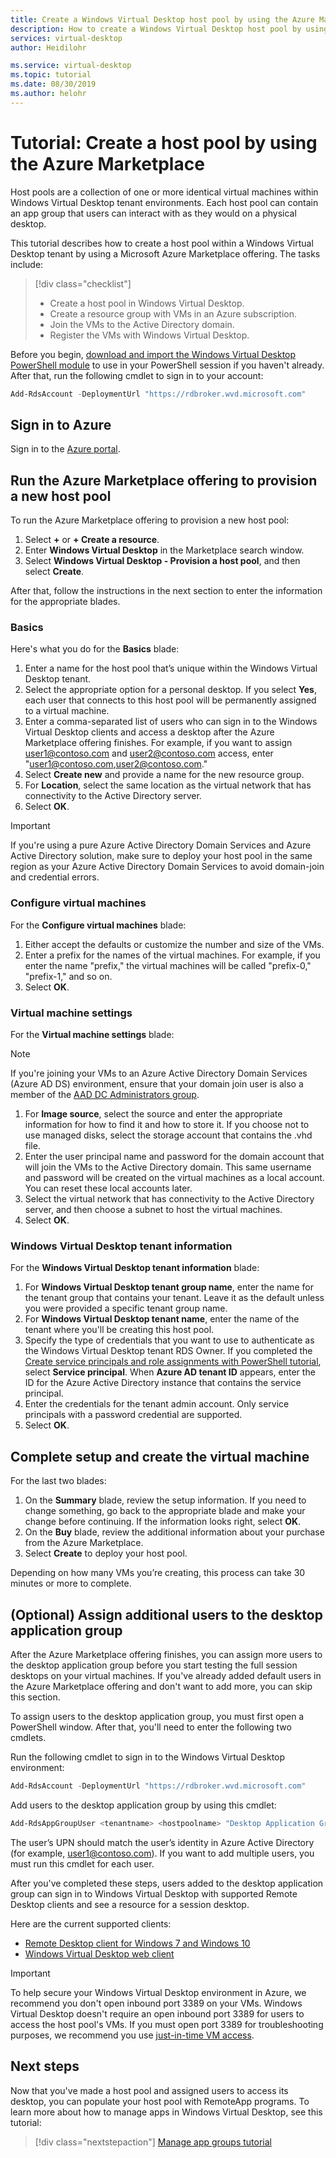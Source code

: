 ```yaml
---
title: Create a Windows Virtual Desktop host pool by using the Azure Marketplace - Azure
description: How to create a Windows Virtual Desktop host pool by using the Azure Marketplace.
services: virtual-desktop
author: Heidilohr

ms.service: virtual-desktop
ms.topic: tutorial
ms.date: 08/30/2019
ms.author: helohr
---
```

# Tutorial: Create a host pool by using the Azure Marketplace

Host pools are a collection of one or more identical virtual machines within Windows Virtual Desktop tenant environments. Each host pool can contain an app group that users can interact with as they would on a physical desktop.

This tutorial describes how to create a host pool within a Windows Virtual Desktop tenant by using a Microsoft Azure Marketplace offering. The tasks include:

> [!div class="checklist"]
> * Create a host pool in Windows Virtual Desktop.
> * Create a resource group with VMs in an Azure subscription.
> * Join the VMs to the Active Directory domain.
> * Register the VMs with Windows Virtual Desktop.

Before you begin, [download and import the Windows Virtual Desktop PowerShell module](https://docs.microsoft.com/powershell/windows-virtual-desktop/overview) to use in your PowerShell session if you haven't already. After that, run the following cmdlet to sign in to your account:

```powershell
Add-RdsAccount -DeploymentUrl "https://rdbroker.wvd.microsoft.com"
```

## Sign in to Azure

Sign in to the [Azure portal](https://portal.azure.com).

## Run the Azure Marketplace offering to provision a new host pool

To run the Azure Marketplace offering to provision a new host pool:

1. Select **+** or **+ Create a resource**.
2. Enter **Windows Virtual Desktop** in the Marketplace search window.
3. Select **Windows Virtual Desktop - Provision a host pool**, and then select **Create**.

After that, follow the instructions in the next section to enter the information for the appropriate blades.

### Basics

Here's what you do for the **Basics** blade:

1. Enter a name for the host pool that’s unique within the Windows Virtual Desktop tenant.
2. Select the appropriate option for a personal desktop. If you select **Yes**, each user that connects to this host pool will be permanently assigned to a virtual machine.
3. Enter a comma-separated list of users who can sign in to the Windows Virtual Desktop clients and access a desktop after the Azure Marketplace offering finishes. For example, if you want to assign user1@contoso.com and user2@contoso.com access, enter "user1@contoso.com,user2@contoso.com."
4. Select **Create new** and provide a name for the new resource group.
5. For **Location**, select the same location as the virtual network that has connectivity to the Active Directory server.
6. Select **OK**.

>[!IMPORTANT]
>If you're using a pure Azure Active Directory Domain Services and Azure Active Directory solution, make sure to deploy your host pool in the same region as your Azure Active Directory Domain Services to avoid domain-join and credential errors.

### Configure virtual machines

For the **Configure virtual machines** blade:

1. Either accept the defaults or customize the number and size of the VMs.
2. Enter a prefix for the names of the virtual machines. For example, if you enter the name "prefix," the virtual machines will be called "prefix-0," "prefix-1," and so on.
3. Select **OK**.

### Virtual machine settings

For the **Virtual machine settings** blade:

>[!NOTE]
> If you're joining your VMs to an Azure Active Directory Domain Services (Azure AD DS) environment, ensure that your domain join user is also a member of the [AAD DC Administrators group](../active-directory-domain-services/tutorial-create-instance-advanced.md#configure-an-administrative-group).

1. For **Image source**, select the source and enter the appropriate information for how to find it and how to store it. If you choose not to use managed disks, select the storage account that contains the .vhd file.
2. Enter the user principal name and password for the domain account that will join the VMs to the Active Directory domain. This same username and password will be created on the virtual machines as a local account. You can reset these local accounts later.
3. Select the virtual network that has connectivity to the Active Directory server, and then choose a subnet to host the virtual machines.
4. Select **OK**.

### Windows Virtual Desktop tenant information

For the **Windows Virtual Desktop tenant information** blade:

1. For **Windows Virtual Desktop tenant group name**, enter the name for the tenant group that contains your tenant. Leave it as the default unless you were provided a specific tenant group name.
2. For **Windows Virtual Desktop tenant name**, enter the name of the tenant where you'll be creating this host pool.
3. Specify the type of credentials that you want to use to authenticate as the Windows Virtual Desktop tenant RDS Owner. If you completed the [Create service principals and role assignments with PowerShell tutorial](./create-service-principal-role-powershell.md), select **Service principal**. When **Azure AD tenant ID** appears, enter the ID for the Azure Active Directory instance that contains the service principal.
4. Enter the credentials for the tenant admin account. Only service principals with a password credential are supported.
5. Select **OK**.

## Complete setup and create the virtual machine

For the last two blades:

1. On the **Summary** blade, review the setup information. If you need to change something, go back to the appropriate blade and make your change before continuing. If the information looks right, select **OK**.
2. On the **Buy** blade, review the additional information about your purchase from the Azure Marketplace.
3. Select **Create** to deploy your host pool.

Depending on how many VMs you’re creating, this process can take 30 minutes or more to complete.

## (Optional) Assign additional users to the desktop application group

After the Azure Marketplace offering finishes, you can assign more users to the desktop application group before you start testing the full session desktops on your virtual machines. If you've already added default users in the Azure Marketplace offering and don't want to add more, you can skip this section.

To assign users to the desktop application group, you must first open a PowerShell window. After that, you'll need to enter the following two cmdlets.

Run the following cmdlet to sign in to the Windows Virtual Desktop environment:

```powershell
Add-RdsAccount -DeploymentUrl "https://rdbroker.wvd.microsoft.com"
```

Add users to the desktop application group by using this cmdlet:

```powershell
Add-RdsAppGroupUser <tenantname> <hostpoolname> "Desktop Application Group" -UserPrincipalName <userupn>
```

The user’s UPN should match the user’s identity in Azure Active Directory (for example, user1@contoso.com). If you want to add multiple users, you must run this cmdlet for each user.

After you've completed these steps, users added to the desktop application group can sign in to Windows Virtual Desktop with supported Remote Desktop clients and see a resource for a session desktop.

Here are the current supported clients:

- [Remote Desktop client for Windows 7 and Windows 10](connect-windows-7-and-10.md)
- [Windows Virtual Desktop web client](connect-web.md)

>[!IMPORTANT]
>To help secure your Windows Virtual Desktop environment in Azure, we recommend you don't open inbound port 3389 on your VMs. Windows Virtual Desktop doesn't require an open inbound port 3389 for users to access the host pool's VMs. If you must open port 3389 for troubleshooting purposes, we recommend you use [just-in-time VM access](https://docs.microsoft.com/azure/security-center/security-center-just-in-time).

## Next steps

Now that you've made a host pool and assigned users to access its desktop, you can populate your host pool with RemoteApp programs. To learn more about how to manage apps in Windows Virtual Desktop, see this tutorial:

> [!div class="nextstepaction"]
> [Manage app groups tutorial](./manage-app-groups.md)

